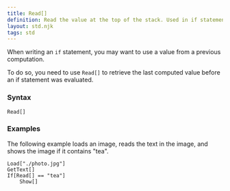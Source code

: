 ```yaml
---
title: Read[]
definition: Read the value at the top of the stack. Used in if statement conditionals.
layout: std.njk
tags: std
---
```


When writing an `if` statement, you may want to use a value from a previous computation.

To do so, you need to use `Read[]` to retrieve the last computed value before an if statement was evaluated.

### Syntax

```
Read[]
```

### Examples

The following example loads an image, reads the text in the image, and shows the image if it contains "tea".

```
Load["./photo.jpg"]
GetText[]
If[Read[] == "tea"]
    Show[]
```